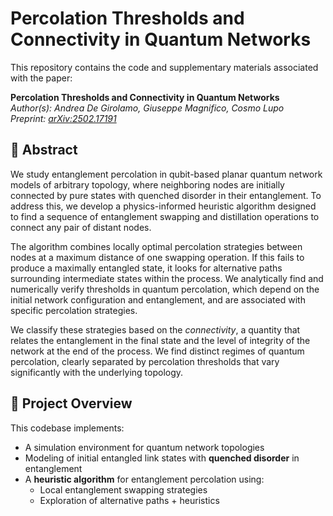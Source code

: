 # Percolation Thresholds and Connectivity in Quantum Networks

This repository contains the code and supplementary materials associated with the paper:

**Percolation Thresholds and Connectivity in Quantum Networks**  
*Author(s): Andrea De Girolamo, Giuseppe Magnifico, Cosmo Lupo*  
*Preprint: [arXiv:2502.17191](https://arxiv.org/abs/2502.17191)*

## 📄 Abstract

We study entanglement percolation in qubit-based planar quantum network models of arbitrary topology, where neighboring nodes are initially connected by pure states with quenched disorder in their entanglement. To address this, we develop a physics-informed heuristic algorithm designed to find a sequence of entanglement swapping and distillation operations to connect any pair of distant nodes.

The algorithm combines locally optimal percolation strategies between nodes at a maximum distance of one swapping operation. If this fails to produce a maximally entangled state, it looks for alternative paths surrounding intermediate states within the process. We analytically find and numerically verify thresholds in quantum percolation, which depend on the initial network configuration and entanglement, and are associated with specific percolation strategies.

We classify these strategies based on the *connectivity*, a quantity that relates the entanglement in the final state and the level of integrity of the network at the end of the process. We find distinct regimes of quantum percolation, clearly separated by percolation thresholds that vary significantly with the underlying topology.

## 🚀 Project Overview

This codebase implements:

- A simulation environment for quantum network topologies
- Modeling of initial entangled link states with **quenched disorder** in entanglement
- A **heuristic algorithm** for entanglement percolation using:
  - Local entanglement swapping strategies
  - Exploration of alternative paths + heuristics
